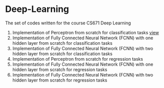 # Deep-Learning
The set of codes written for the course CS671 Deep Learning


1) Implementation of Perceptron from scratch for classification tasks [view](https://github.com/Rajesh-Smartino/Deep-Learning/tree/main/Perceptron%20Regression)
2) Implementation of Fully Connected Neural Network (FCNN) with one hidden layer from scratch for classification tasks
3) Implementation of Fully Connected Neural Network (FCNN) with two hidden layer from scratch for classification tasks
4) Implementation of Perceptron from scratch for regression tasks
5) Implementation of Fully Connected Neural Network (FCNN) with one hidden layer from scratch for regression tasks
6) Implementation of Fully Connected Neural Network (FCNN) with two hidden layer from scratch for regression tasks
